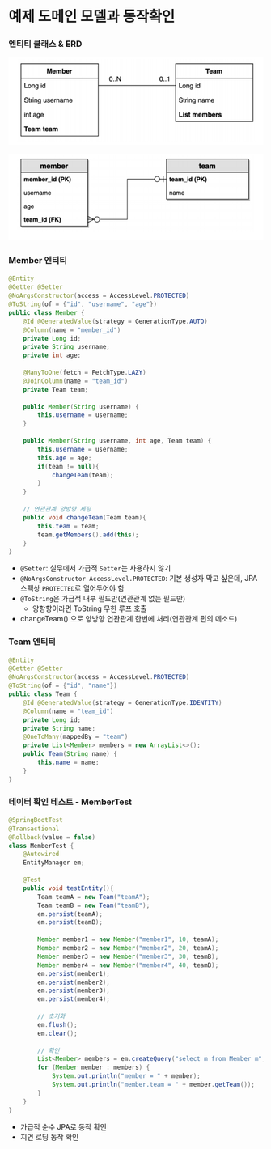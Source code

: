 # 예제 도메인 모델과 동작확인

### 엔티티 클래스 & ERD

![0.png](Image%2F0.png)

![1.png](Image%2F1.png)


### Member 엔티티

```java
@Entity
@Getter @Setter
@NoArgsConstructor(access = AccessLevel.PROTECTED)
@ToString(of = {"id", "username", "age"})
public class Member {
    @Id @GeneratedValue(strategy = GenerationType.AUTO)
    @Column(name = "member_id")
    private Long id;
    private String username;
    private int age;

    @ManyToOne(fetch = FetchType.LAZY)
    @JoinColumn(name = "team_id")
    private Team team;

    public Member(String username) {
        this.username = username;
    }

    public Member(String username, int age, Team team) {
        this.username = username;
        this.age = age;
        if(team != null){
            changeTeam(team);
        }
    }

    // 연관관계 양방향 세팅
    public void changeTeam(Team team){
        this.team = team;
        team.getMembers().add(this);
    }
}
```
- `@Setter`: 실무에서 가급적 `Setter`는 사용하지 않기
- `@NoArgsConstructor AccessLevel.PROTECTED`: 기본 생성자 막고 싶은데, JPA 스팩상 `PROTECTED`로 열어두어야 함
- `@ToString`은 가급적 내부 필드만(연관관계 없는 필드만)
  - 양항향이라면 ToString 무한 루프 호출 
- changeTeam() 으로 양방향 연관관계 한번에 처리(연관관계 편의 메소드)

### Team 엔티티 

```java
@Entity
@Getter @Setter
@NoArgsConstructor(access = AccessLevel.PROTECTED)
@ToString(of = {"id", "name"})
public class Team {
    @Id @GeneratedValue(strategy = GenerationType.IDENTITY)
    @Column(name = "team_id")
    private Long id;
    private String name;
    @OneToMany(mappedBy = "team")
    private List<Member> members = new ArrayList<>();
    public Team(String name) {
        this.name = name;
    }
}
```

### 데이터 확인 테스트 - MemberTest

```java
@SpringBootTest
@Transactional
@Rollback(value = false)
class MemberTest {
    @Autowired
    EntityManager em;

    @Test
    public void testEntity(){
        Team teamA = new Team("teamA");
        Team teamB = new Team("teamB");
        em.persist(teamA);
        em.persist(teamB);

        Member member1 = new Member("member1", 10, teamA);
        Member member2 = new Member("member2", 20, teamA);
        Member member3 = new Member("member3", 30, teamB);
        Member member4 = new Member("member4", 40, teamB);
        em.persist(member1);
        em.persist(member2);
        em.persist(member3);
        em.persist(member4);

        // 초기화
        em.flush();
        em.clear();

        // 확인
        List<Member> members = em.createQuery("select m from Member m", Member.class).getResultList();
        for (Member member : members) {
            System.out.println("member = " + member);
            System.out.println("member.team = " + member.getTeam());
        }
    }
}
```
- 가급적 순수 JPA로 동작 확인
- 지연 로딩 동작 확인
